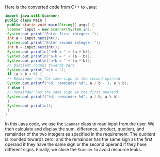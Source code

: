 Here is the converted code from C++ to Java:
```java
import java.util.Scanner;
public class Main {
 public static void main(String[] args) {
 Scanner input = new Scanner(System.in);
 System.out.print("Enter first integer: ");
 int a = input.nextInt();
 System.out.print("Enter second integer: ");
 int b = input.nextInt();
 System.out.println("a+b = " + (a + b));
 System.out.println("a-b = " + (a - b));
 System.out.println("a*b = " + (a * b));
 // Quotient rounds towards zero
 System.out.print("a/b = ");
 if (a % b < 0) {
 // Remainder has the same sign as the second operand
 System.out.printf("%d, remainder %d", a / b - 1, a % b);
 } else {
 // Remainder has the same sign as the first operand
 System.out.printf("%d, remainder %d", a / b, a % b);
 }
 System.out.println();
 }
}
```
In this Java code, we use the `Scanner` class to read input from the user. We then calculate and display the sum, difference, product, quotient, and remainder of the two integers as specified in the requirement. The quotient is rounded towards zero, and the remainder has the same sign as the first operand if they have the same sign or the second operand if they have different signs. Finally, we close the `Scanner` to avoid resource leaks.

